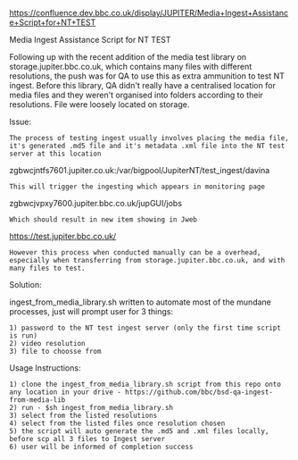 https://confluence.dev.bbc.co.uk/display/JUPITER/Media+Ingest+Assistance+Script+for+NT+TEST

Media Ingest Assistance Script for NT TEST


Following up with the recent addition of the media test library on storage.jupiter.bbc.co.uk, which contains many files with different resolutions, the push was for QA to use this as extra ammunition to test NT ingest. Before this library, QA didn't really have a centralised location for media files and they weren't organised into folders according to their resolutions. File were loosely located on storage.


Issue:

    The process of testing ingest usually involves placing the media file, it's generated .md5 file and it's metadata .xml file into the NT test server at this location

zgbwcjntfs7601.jupiter.co.uk:/var/bigpool/JupiterNT/test_ingest/davina

    This will trigger the ingesting which appears in monitoring page 

zgbwcjvpxy7600.jupiter.bbc.co.uk/jupGUI/jobs

    Which should result in new item showing in Jweb

https://test.jupiter.bbc.co.uk/

    However this process when conducted manually can be a overhead, especially when transferring from storage.jupiter.bbc.co.uk, and with many files to test.


Solution:

ingest_from_media_library.sh written to automate most of the mundane processes, just will prompt user for 3 things:

    1) password to the NT test ingest server (only the first time script is run)
    2) video resolution
    3) file to choosse from


Usage Instructions:

    1) clone the ingest_from_media_library.sh script from this repo onto any location in your drive - https://github.com/bbc/bsd-qa-ingest-from-media-lib
    2) run - $sh ingest_from_media_library.sh
    3) select from the listed resolutions
    4) select from the listed files once resolution chosen
    5) the script will auto generate the .md5 and .xml files locally, before scp all 3 files to Ingest server
    6) user will be informed of completion success

